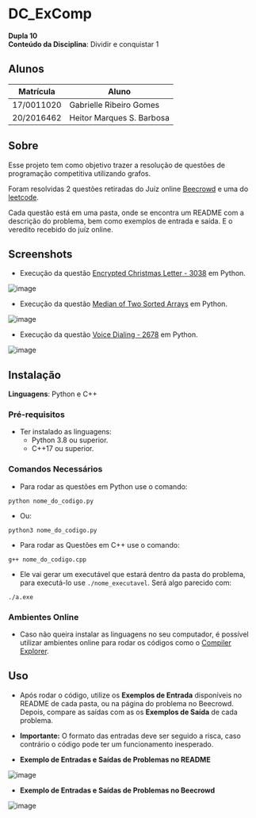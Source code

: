 # DC_ExComp

**Dupla 10**<br>
**Conteúdo da Disciplina**: Dividir e conquistar 1<br>

## Alunos
|Matrícula | Aluno |
| -- | -- |
| 17/0011020  |  Gabrielle Ribeiro Gomes |
| 20/2016462  |  Heitor Marques S. Barbosa |

## Sobre  

Esse projeto tem como objetivo trazer a resolução de questões de programação competitiva utilizando grafos.

Foram resolvidas 2 questões retiradas do Juíz online [Beecrowd](https://www.beecrowd.com.br/) e uma do [leetcode](https://leetcode.com/problems).

Cada questão está em uma pasta, onde se encontra um README com a descrição do problema, bem como exemplos de entrada e saída. E o veredito recebido do juíz online.


## Screenshots

 - Execução da questão [Encrypted Christmas Letter - 3038](https://github.com/projeto-de-algoritmos/DC_ExComp/tree/main/Encrypted%20Christmas%20Letter%20-%203038) em Python. <br>
 
 ![image](<img width="1280" alt="Screen Shot 2023-01-02 at 22 32 13" src="https://user-images.githubusercontent.com/63034102/210289982-00c8a85a-fbed-47ef-842d-0050a9da173b.png">)
 
 - Execução da questão [Median of Two Sorted Arrays](https://github.com/projeto-de-algoritmos/DC_ExComp/tree/main/Median%20of%20Two%20Sorted%20Arrays) em Python. <br>
 
 ![image](https://user-images.githubusercontent.com/33001620/203197953-b282d80a-2a3c-4603-b6ea-326dee1faadb.png)
 
 - Execução da questão [Voice Dialing - 2678](https://github.com/projeto-de-algoritmos/DC_ExComp/tree/main/Voice%20Dialing%20-%202678) em Python. <br>
 
 ![image](https://user-images.githubusercontent.com/33001620/203198671-856b8832-e89c-4a8c-8a18-1bf43e223d90.png)


## Instalação 
**Linguagens**: Python e C++<br>

### Pré-requisitos
  - Ter instalado as linguagens:
    - Python 3.8 ou superior.
    - C++17 ou superior.
    
### Comandos Necessários

  - Para rodar as questões em Python use o comando:
  
  ```
  python nome_do_codigo.py
  ```
  
  - Ou:
  
  ```
  python3 nome_do_codigo.py
  ```
  
  - Para rodar as Questões em C++ use o comando:
  
  ```
  g++ nome_do_codigo.cpp
  ```
  
  - Ele vai gerar um executável que estará dentro da pasta do problema, para executá-lo use `./nome_executavel`. Será algo parecido com:

  ```
  ./a.exe
  ```
  
### Ambientes Online

 - Caso não queira instalar as linguagens no seu computador, é possível utilizar ambientes online para rodar os códigos como o [Compiler Explorer](https://godbolt.org/). <br>
   
## Uso 

 - Após rodar o código, utilize os **Exemplos de Entrada** disponíveis no README de cada pasta, ou na página do problema no Beecrowd. Depois, compare as saídas com as os **Exemplos de Saída** de cada problema.
 
 - **Importante:** O formato das entradas deve ser seguido a risca, caso contrário o código pode ter um funcionamento inesperado.
 
 - **Exemplo de Entradas e Saídas de Problemas no README** <br>
 
 ![image](https://user-images.githubusercontent.com/33001620/203197165-31eb7378-1ed5-4ab8-83fc-fdafea9bfc6e.png)
 
 - **Exemplo de Entradas e Saídas de Problemas no Beecrowd** <br>
 
 ![image](https://user-images.githubusercontent.com/33001620/203197240-6f4c19e7-3bff-4a4b-82b3-5845ecc3e90a.png)






